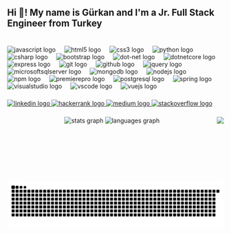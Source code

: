 <h2 align="left">Hi 👋! My name is Gürkan and I'm a Jr. Full Stack Engineer from Turkey</h2>

###

<br clear="both">

<div align="left">
  <img src="https://cdn.jsdelivr.net/gh/devicons/devicon/icons/javascript/javascript-original.svg" height="30" alt="javascript logo"  />
  <img width="12" />
  <img src="https://cdn.jsdelivr.net/gh/devicons/devicon/icons/html5/html5-original.svg" height="30" alt="html5 logo"  />
  <img width="12" />
  <img src="https://cdn.jsdelivr.net/gh/devicons/devicon/icons/css3/css3-original.svg" height="30" alt="css3 logo"  />
  <img width="12" />
  <img src="https://cdn.jsdelivr.net/gh/devicons/devicon/icons/python/python-original.svg" height="30" alt="python logo"  />
  <img width="12" />
  <img src="https://cdn.jsdelivr.net/gh/devicons/devicon/icons/csharp/csharp-original.svg" height="30" alt="csharp logo"  />
  <img width="12" />
  <img src="https://cdn.jsdelivr.net/gh/devicons/devicon/icons/bootstrap/bootstrap-original.svg" height="30" alt="bootstrap logo"  />
  <img width="12" />
  <img src="https://cdn.jsdelivr.net/gh/devicons/devicon/icons/dot-net/dot-net-original.svg" height="30" alt="dot-net logo"  />
  <img width="12" />
  <img src="https://cdn.jsdelivr.net/gh/devicons/devicon/icons/dotnetcore/dotnetcore-original.svg" height="30" alt="dotnetcore logo"  />
  <img width="12" />
  <img src="https://cdn.jsdelivr.net/gh/devicons/devicon/icons/express/express-original.svg" height="30" alt="express logo"  />
  <img width="12" />
  <img src="https://cdn.jsdelivr.net/gh/devicons/devicon/icons/git/git-original.svg" height="30" alt="git logo"  />
  <img width="12" />
  <img src="https://cdn.jsdelivr.net/gh/devicons/devicon/icons/github/github-original.svg" height="30" alt="github logo"  />
  <img width="12" />
  <img src="https://cdn.jsdelivr.net/gh/devicons/devicon/icons/jquery/jquery-original.svg" height="30" alt="jquery logo"  />
  <img width="12" />
  <img src="https://cdn.jsdelivr.net/gh/devicons/devicon/icons/microsoftsqlserver/microsoftsqlserver-plain.svg" height="30" alt="microsoftsqlserver logo"  />
  <img width="12" />
  <img src="https://cdn.jsdelivr.net/gh/devicons/devicon/icons/mongodb/mongodb-original.svg" height="30" alt="mongodb logo"  />
  <img width="12" />
  <img src="https://cdn.jsdelivr.net/gh/devicons/devicon/icons/nodejs/nodejs-original.svg" height="30" alt="nodejs logo"  />
  <img width="12" />
  <img src="https://cdn.jsdelivr.net/gh/devicons/devicon/icons/npm/npm-original-wordmark.svg" height="30" alt="npm logo"  />
  <img width="12" />
  <img src="https://cdn.jsdelivr.net/gh/devicons/devicon/icons/premierepro/premierepro-plain.svg" height="30" alt="premierepro logo"  />
  <img width="12" />
  <img src="https://cdn.jsdelivr.net/gh/devicons/devicon/icons/postgresql/postgresql-original.svg" height="30" alt="postgresql logo"  />
  <img width="12" />
  <img src="https://cdn.jsdelivr.net/gh/devicons/devicon/icons/spring/spring-original.svg" height="30" alt="spring logo"  />
  <img width="12" />
  <img src="https://cdn.jsdelivr.net/gh/devicons/devicon/icons/visualstudio/visualstudio-plain.svg" height="30" alt="visualstudio logo"  />
  <img width="12" />
  <img src="https://cdn.jsdelivr.net/gh/devicons/devicon/icons/vscode/vscode-original.svg" height="30" alt="vscode logo"  />
  <img width="12" />
  <img src="https://cdn.jsdelivr.net/gh/devicons/devicon/icons/vuejs/vuejs-original.svg" height="30" alt="vuejs logo"  />
</div>

###

<div align="left">
  <a href="https://www.linkedin.com/in/gurkansonmez/" target="_blank">
    <img src="https://raw.githubusercontent.com/maurodesouza/profile-readme-generator/master/src/assets/icons/social/linkedin/default.svg" width="52" height="40" alt="linkedin logo"  />
  </a>
  <a href="https://www.hackerrank.com/profile/snmzgrkn" target="_blank">
    <img src="https://raw.githubusercontent.com/maurodesouza/profile-readme-generator/master/src/assets/icons/social/hackerrank/default.svg" width="52" height="40" alt="hackerrank logo"  />
  </a>
  <a href="https://medium.com/@snmzgrkn" target="_blank">
    <img src="https://raw.githubusercontent.com/maurodesouza/profile-readme-generator/master/src/assets/icons/social/medium/default.svg" width="52" height="40" alt="medium logo"  />
  </a>
  <a href="https://stackoverflow.com/users/19477378/g%c3%bcrkan-s%c3%b6nmez" target="_blank">
    <img src="https://raw.githubusercontent.com/maurodesouza/profile-readme-generator/master/src/assets/icons/social/stackoverflow/default.svg" width="52" height="40" alt="stackoverflow logo"  />
  </a>
</div>

###

<img align="right" height="150" src="https://media4.giphy.com/media/v1.Y2lkPTc5MGI3NjExc2Jqb2ZydDNubGcxazgyaWYzcmJxY3lhMjNwYTM4bTNrZWVxMHI2YyZlcD12MV9pbnRlcm5hbF9naWZfYnlfaWQmY3Q9Zw/ZofCGn3c0VK9y/giphy.gif"  />

###

<div align="center">
  <img src="https://github-readme-stats.vercel.app/api?username=snmzgrkn&hide_title=false&hide_rank=false&show_icons=true&include_all_commits=true&count_private=true&disable_animations=false&theme=gotham&locale=en&hide_border=true" height="150" alt="stats graph"  />
  <img src="https://github-readme-stats.vercel.app/api/top-langs?username=snmzgrkn&locale=en&hide_title=false&layout=compact&card_width=320&langs_count=5&theme=gotham&hide_border=true" height="150" alt="languages graph"  />
</div>

###

<br clear="both">

<img src="https://raw.githubusercontent.com/snmzgrkn/snmzgrkn/output/snake.svg" alt="Snake animation" />

###
